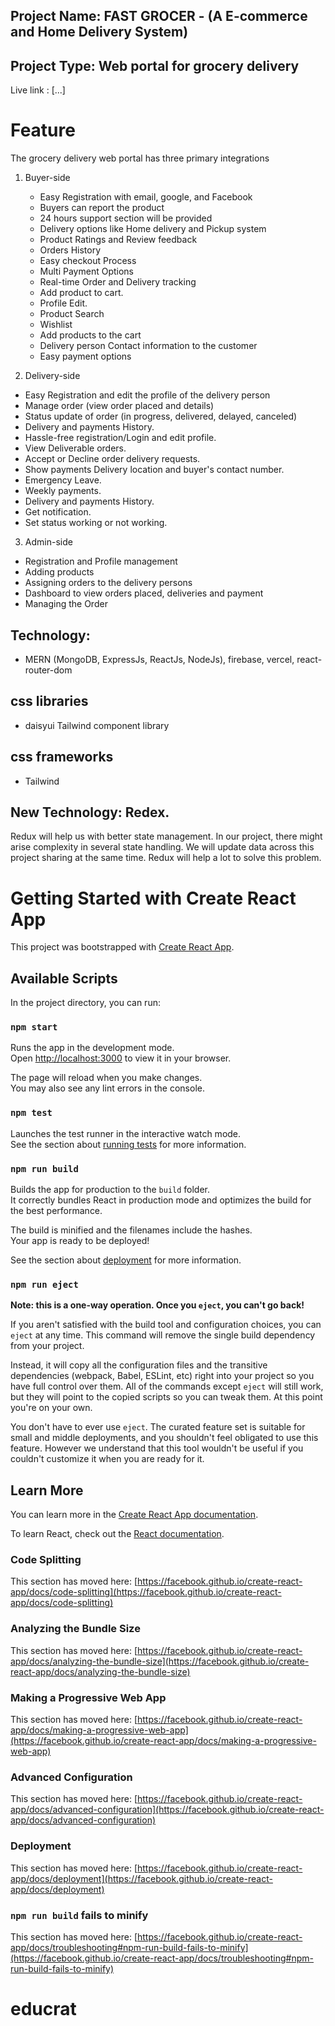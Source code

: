 ## Project Name: FAST GROCER - (A E-commerce and Home Delivery System)
## Project Type: Web portal for grocery delivery

Live link : [...]


# Feature
The grocery delivery web portal has three primary integrations
1. Buyer-side
    * Easy Registration with email, google, and Facebook
    * Buyers can report the product
    * 24 hours support section will be provided
    * Delivery options like Home delivery and Pickup system
    * Product Ratings and Review feedback
    * Orders History
    * Easy checkout Process
    * Multi Payment Options
    * Real-time Order and Delivery tracking
    * Add product to cart.
    * Profile Edit.
    * Product Search 
    * Wishlist
    * Add products to the cart
    * Delivery person Contact information to the customer
    * Easy payment options

2. Delivery-side
  * Easy Registration and edit the profile of the delivery person
  * Manage order (view order placed and details)
  * Status update of order (in progress, delivered, delayed, canceled)
  * Delivery and payments History.
  * Hassle-free registration/Login and edit profile.
  * View Deliverable orders.
  * Accept or Decline order delivery requests.
  * Show payments Delivery location and buyer's contact number.
  * Emergency Leave.
  * Weekly payments.
  * Delivery and payments History.
  * Get notification.
  * Set status working or not working.
 
3. Admin-side
  * Registration and Profile management
  * Adding products
  * Assigning orders to the delivery persons
  * Dashboard to view orders placed, deliveries and payment
  * Managing the Order

## Technology: 
- MERN (MongoDB, ExpressJs, ReactJs, NodeJs), firebase, vercel, react-router-dom

## css libraries
- daisyui Tailwind component library

## css frameworks
- Tailwind

## New Technology: Redex. 
  Redux will help us with better state management. In our project, there might arise complexity  in several state handling. We will update data across this project sharing at the same time. Redux will help a lot to solve this problem.




# Getting Started with Create React App

This project was bootstrapped with [Create React App](https://github.com/facebook/create-react-app).

## Available Scripts

In the project directory, you can run:

### `npm start`

Runs the app in the development mode.\
Open [http://localhost:3000](http://localhost:3000) to view it in your browser.

The page will reload when you make changes.\
You may also see any lint errors in the console.

### `npm test`

Launches the test runner in the interactive watch mode.\
See the section about [running tests](https://facebook.github.io/create-react-app/docs/running-tests) for more information.

### `npm run build`

Builds the app for production to the `build` folder.\
It correctly bundles React in production mode and optimizes the build for the best performance.

The build is minified and the filenames include the hashes.\
Your app is ready to be deployed!

See the section about [deployment](https://facebook.github.io/create-react-app/docs/deployment) for more information.

### `npm run eject`

**Note: this is a one-way operation. Once you `eject`, you can't go back!**

If you aren't satisfied with the build tool and configuration choices, you can `eject` at any time. This command will remove the single build dependency from your project.

Instead, it will copy all the configuration files and the transitive dependencies (webpack, Babel, ESLint, etc) right into your project so you have full control over them. All of the commands except `eject` will still work, but they will point to the copied scripts so you can tweak them. At this point you're on your own.

You don't have to ever use `eject`. The curated feature set is suitable for small and middle deployments, and you shouldn't feel obligated to use this feature. However we understand that this tool wouldn't be useful if you couldn't customize it when you are ready for it.

## Learn More

You can learn more in the [Create React App documentation](https://facebook.github.io/create-react-app/docs/getting-started).

To learn React, check out the [React documentation](https://reactjs.org/).

### Code Splitting

This section has moved here: [https://facebook.github.io/create-react-app/docs/code-splitting](https://facebook.github.io/create-react-app/docs/code-splitting)

### Analyzing the Bundle Size

This section has moved here: [https://facebook.github.io/create-react-app/docs/analyzing-the-bundle-size](https://facebook.github.io/create-react-app/docs/analyzing-the-bundle-size)

### Making a Progressive Web App

This section has moved here: [https://facebook.github.io/create-react-app/docs/making-a-progressive-web-app](https://facebook.github.io/create-react-app/docs/making-a-progressive-web-app)

### Advanced Configuration

This section has moved here: [https://facebook.github.io/create-react-app/docs/advanced-configuration](https://facebook.github.io/create-react-app/docs/advanced-configuration)

### Deployment

This section has moved here: [https://facebook.github.io/create-react-app/docs/deployment](https://facebook.github.io/create-react-app/docs/deployment)

### `npm run build` fails to minify

This section has moved here: [https://facebook.github.io/create-react-app/docs/troubleshooting#npm-run-build-fails-to-minify](https://facebook.github.io/create-react-app/docs/troubleshooting#npm-run-build-fails-to-minify)
# educrat
